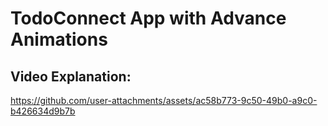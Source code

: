 # TodoConnect App with Advance Animations

## Video Explanation:

https://github.com/user-attachments/assets/ac58b773-9c50-49b0-a9c0-b426634d9b7b

